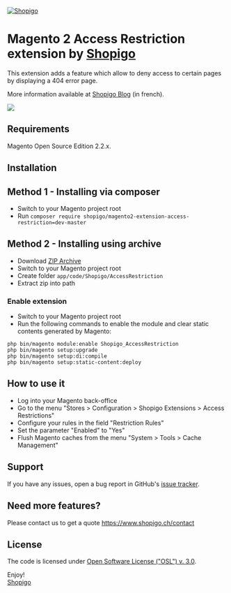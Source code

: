 [![Shopigo](https://www.shopigo.ch/wp-content/uploads/2018/08/github-shopigo-logo.png)](https://www.shopigo.ch)

# Magento 2 Access Restriction extension by [Shopigo](https://www.shopigo.ch)

This extension adds a feature which allow to deny access to certain pages by displaying a 404 error page.

More information available at [Shopigo Blog](https://www.shopigo.ch/blog/extension-magento-2-restreindre-acces-pages) (in french).

![](https://www.shopigo.ch/wp-content/uploads/2018/08/github-extension-access-restriction-settings.jpg)

## Requirements

Magento Open Source Edition 2.2.x.

## Installation

## Method 1 - Installing via composer

- Switch to your Magento project root
- Run `composer require shopigo/magento2-extension-access-restriction=dev-master`

## Method 2 - Installing using archive

- Download [ZIP Archive](https://github.com/shopigo/magento2-extension-access-restriction/archive/master.zip)
- Switch to your Magento project root
- Create folder `app/code/Shopigo/AccessRestriction`
- Extract zip into path

### Enable extension

- Switch to your Magento project root
- Run the following commands to enable the module and clear static contents generated by Magento:
```
php bin/magento module:enable Shopigo_AccessRestriction
php bin/magento setup:upgrade
php bin/magento setup:di:compile
php bin/magento setup:static-content:deploy
```

## How to use it

- Log into your Magento back-office
- Go to the menu "Stores > Configuration > Shopigo Extensions > Access Restrictions"
- Configure your rules in the field "Restriction Rules"
- Set the parameter "Enabled" to "Yes"
- Flush Magento caches from the menu "System > Tools > Cache Management"

## Support

If you have any issues, open a bug report in GitHub's [issue tracker](https://github.com/shopigo/magento2-extension-access-restriction/issues).

## Need more features?

Please contact us to get a quote https://www.shopigo.ch/contact

## License

The code is licensed under [Open Software License ("OSL") v. 3.0](http://opensource.org/licenses/osl-3.0.php).

Enjoy!<br/>
[Shopigo](https://www.shopigo.ch)